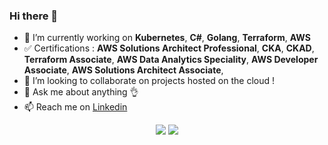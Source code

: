 ### Hi there 👋

- 🔭 I’m currently working on **Kubernetes**, **C#**, **Golang**, **Terraform**, **AWS**
- ✅ Certifications : **AWS Solutions Architect Professional**, **CKA**, **CKAD**, **Terraform Associate**, **AWS Data Analytics Speciality**, **AWS Developer Associate**, **AWS Solutions Architect Associate**,
- 👯 I’m looking to collaborate on projects hosted on the cloud !
- 💬 Ask me about anything 👌
- 📫 Reach me on [Linkedin](https://www.linkedin.com/in/samuel-bagattin/)

<div align="center">
<img src="https://github-readme-stats.vercel.app/api?username=SamuelBagattin"/>
<img src="https://github-readme-stats.vercel.app/api/top-langs/?username=SamuelBagattin"/>
</div>


